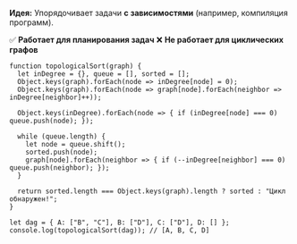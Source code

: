 **Идея:** Упорядочивает задачи **с зависимостями** (например, компиляция программ).

✅ **Работает для планирования задач**
❌ **Не работает для циклических графов**

```
function topologicalSort(graph) {
  let inDegree = {}, queue = [], sorted = [];
  Object.keys(graph).forEach(node => inDegree[node] = 0);
  Object.keys(graph).forEach(node => graph[node].forEach(neighbor => inDegree[neighbor]++));

  Object.keys(inDegree).forEach(node => { if (inDegree[node] === 0) queue.push(node); });

  while (queue.length) {
    let node = queue.shift();
    sorted.push(node);
    graph[node].forEach(neighbor => { if (--inDegree[neighbor] === 0) queue.push(neighbor); });
  }

  return sorted.length === Object.keys(graph).length ? sorted : "Цикл обнаружен!";
}

let dag = { A: ["B", "C"], B: ["D"], C: ["D"], D: [] };
console.log(topologicalSort(dag)); // [A, B, C, D]

```
